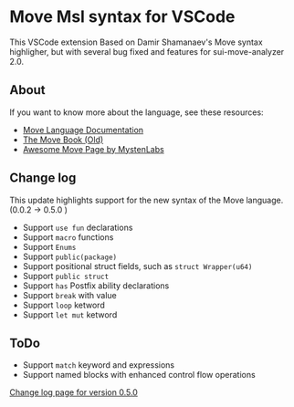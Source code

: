 # Move Msl syntax for VSCode

This VSCode extension Based on Damir Shamanaev's Move syntax highligher, but with several bug fixed and features for sui-move-analyzer 2.0.

## About
If you want to know more about the language, see these resources:

- [Move Language Documentation](https://move-language.github.io/move/)
- [The Move Book (Old)](https://move-book.com)
- [Awesome Move Page by MystenLabs](https://github.com/MystenLabs/awesome-move)

## Change log
This update highlights support for the new syntax of the Move language.
(0.0.2 -> 0.5.0 )
- Support `use fun` declarations
- Support `macro` functions
- Support `Enums`
- Support `public(package)`
- Support positional struct fields, such as `struct Wrapper(u64)`
- Support `public struct`
- Support `has` Postfix ability declarations 
- Support `break` with value
- Support `loop` ketword
- Support `let mut` ketword

## ToDo 
- Support `match` keyword and expressions
- Support named blocks with enhanced control flow operations

[Change log page for version 0.5.0](https://github.com/movebit/move-msl-syx/blob/dev/CHANGELOG.md)